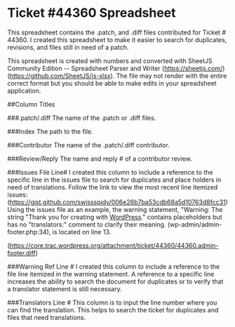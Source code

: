 # Ticket #44360 Spreadsheet
This spreadsheet contains the .patch, and .diff files contributed for Ticket # 44360. I created this spreadsheet to make it easier to search for duplicates, revisions, and files still in need of a patch.

This spreadsheet is created with numbers and converted with SheetJS Community Edition
-- Spreadsheet Parser and Writer (https://sheetjs.com/) (https://github.com/SheetJS/js-xlsx).
The file may not render with the entire correct format but you should be able to make edits in your spreadsheet application.

##Column Titles

###.patch/.diff
The name of the .patch or .diff files.

###Index
The path to the file.

###Contributor
The name of the .patch/.diff contributor.

###Review/Reply
The name and reply # of a contributor review.

###Issues File Line#
I created this column to include a reference to the specific line in the issues file to search for duplicates and place holders in need of translations.
Follow the link to view the most recent line itemized issues:
(https://gist.github.com/swissspidy/006e26b7ba53cdb68a5d10763d8fcc31)
Using the issues file as an example, the warning statement, "Warning: The string "Thank you for creating with <a href="%s">WordPress</a>."
contains placeholders but has no "translators:" comment to clarify their meaning.
(wp-admin/admin-footer.php:34), is located on line 13.    

(https://core.trac.wordpress.org/attachment/ticket/44360/44360.admin-footer.diff)   

###Warning Ref Line #
I created this column to include a reference to the file line itemized in the warning statement. A reference to a specific line increases the ability to search the document for duplicates or to verify that a translator statement is still necessary.   

###Translators Line #
This column is to input the line number where you can find the translation. This helps to search the ticket for duplicates and files that need translations.
